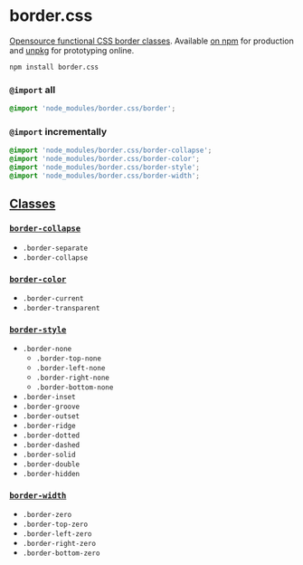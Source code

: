 # border.css
[Opensource functional CSS border classes](#classes). Available [on npm](https://www.npmjs.com/package/border.css) for production and [unpkg](https://unpkg.com/border.css/) for prototyping online.

```
npm install border.css
```

### `@import` all

```css
@import 'node_modules/border.css/border';
```

### `@import` incrementally

```css
@import 'node_modules/border.css/border-collapse';
@import 'node_modules/border.css/border-color';
@import 'node_modules/border.css/border-style';
@import 'node_modules/border.css/border-width';
```

## [Classes](border.css)

### [`border-collapse`](border-collapse.css)
- `.border-separate`
- `.border-collapse`

### [`border-color`](border-color.css)
- `.border-current`
- `.border-transparent`

### [`border-style`](border-style.css)
- `.border-none`
  - `.border-top-none`
  - `.border-left-none`
  - `.border-right-none`
  - `.border-bottom-none`
- `.border-inset`
- `.border-groove`
- `.border-outset`
- `.border-ridge`
- `.border-dotted`
- `.border-dashed`
- `.border-solid`
- `.border-double`
- `.border-hidden`

### [`border-width`](border-width.css)
- `.border-zero`
- `.border-top-zero`
- `.border-left-zero`
- `.border-right-zero`
- `.border-bottom-zero`
